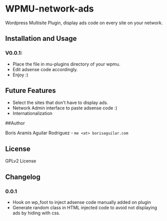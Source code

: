 WPMU-network-ads
================

Wordpress Multisite Plugin, display ads code on every site on your network.

## Installation and Usage

### V0.0.1: 
- Place the file in mu-plugins directory of your wpmu. 
- Edit adsense code accordingly. 
- Enjoy :)

## Future Features

- Select the sites that don't have to display ads.
- Network Admin interface to paste adsense code :)
- Internationalization

##Author

Boris Aramis Aguilar Rodriguez - `me <at> borisaguilar.com`

## License

GPLv2 License

## Changelog
### 0.0.1
- Hook on wp_foot to inject adsense code manually added on plugin
- Generate random class in HTML injected code to avoid not displaying 
ads by hiding with css.
